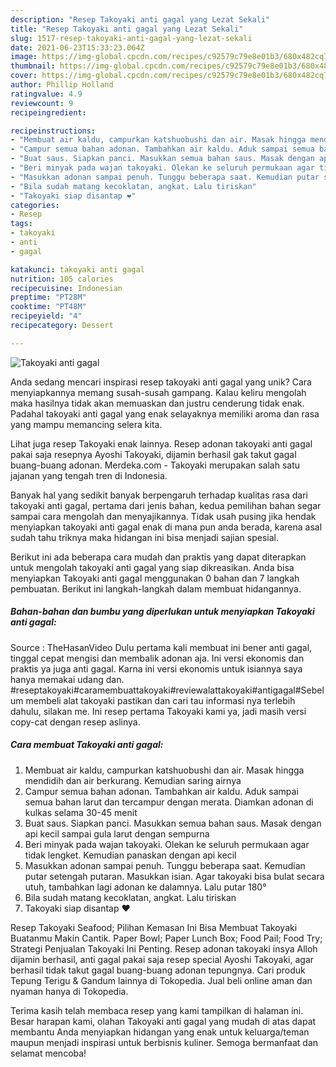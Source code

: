 ```yaml
---
description: "Resep Takoyaki anti gagal yang Lezat Sekali"
title: "Resep Takoyaki anti gagal yang Lezat Sekali"
slug: 1517-resep-takoyaki-anti-gagal-yang-lezat-sekali
date: 2021-06-23T15:33:23.064Z
image: https://img-global.cpcdn.com/recipes/c92579c79e8e01b3/680x482cq70/takoyaki-anti-gagal-foto-resep-utama.jpg
thumbnail: https://img-global.cpcdn.com/recipes/c92579c79e8e01b3/680x482cq70/takoyaki-anti-gagal-foto-resep-utama.jpg
cover: https://img-global.cpcdn.com/recipes/c92579c79e8e01b3/680x482cq70/takoyaki-anti-gagal-foto-resep-utama.jpg
author: Phillip Holland
ratingvalue: 4.9
reviewcount: 9
recipeingredient:

recipeinstructions:
- "Membuat air kaldu, campurkan katshuobushi dan air. Masak hingga mendidih dan air berkurang. Kemudian saring airnya"
- "Campur semua bahan adonan. Tambahkan air kaldu. Aduk sampai semua bahan larut dan tercampur dengan merata. Diamkan adonan di kulkas selama 30-45 menit"
- "Buat saus. Siapkan panci. Masukkan semua bahan saus. Masak dengan api kecil sampai gula larut dengan sempurna"
- "Beri minyak pada wajan takoyaki. Olekan ke seluruh permukaan agar tidak lengket. Kemudian panaskan dengan api kecil"
- "Masukkan adonan sampai penuh. Tunggu beberapa saat. Kemudian putar setengah putaran. Masukkan isian. Agar takoyaki bisa bulat secara utuh, tambahkan lagi adonan ke dalamnya. Lalu putar 180°"
- "Bila sudah matang kecoklatan, angkat. Lalu tiriskan"
- "Takoyaki siap disantap ❤️"
categories:
- Resep
tags:
- takoyaki
- anti
- gagal

katakunci: takoyaki anti gagal 
nutrition: 105 calories
recipecuisine: Indonesian
preptime: "PT28M"
cooktime: "PT48M"
recipeyield: "4"
recipecategory: Dessert

---
```



![Takoyaki anti gagal](https://img-global.cpcdn.com/recipes/c92579c79e8e01b3/680x482cq70/takoyaki-anti-gagal-foto-resep-utama.jpg)

Anda sedang mencari inspirasi resep takoyaki anti gagal yang unik? Cara menyiapkannya memang susah-susah gampang. Kalau keliru mengolah maka hasilnya tidak akan memuaskan dan justru cenderung tidak enak. Padahal takoyaki anti gagal yang enak selayaknya memiliki aroma dan rasa yang mampu memancing selera kita.

Lihat juga resep Takoyaki enak lainnya. Resep adonan takoyaki anti gagal pakai saja resepnya Ayoshi Takoyaki, dijamin berhasil gak takut gagal buang-buang adonan. Merdeka.com - Takoyaki merupakan salah satu jajanan yang tengah tren di Indonesia.

Banyak hal yang sedikit banyak berpengaruh terhadap kualitas rasa dari takoyaki anti gagal, pertama dari jenis bahan, kedua pemilihan bahan segar sampai cara mengolah dan menyajikannya. Tidak usah pusing jika hendak menyiapkan takoyaki anti gagal enak di mana pun anda berada, karena asal sudah tahu triknya maka hidangan ini bisa menjadi sajian spesial.


Berikut ini ada beberapa cara mudah dan praktis yang dapat diterapkan untuk mengolah takoyaki anti gagal yang siap dikreasikan. Anda bisa menyiapkan Takoyaki anti gagal menggunakan 0 bahan dan 7 langkah pembuatan. Berikut ini langkah-langkah dalam membuat hidangannya.

<!--inarticleads1-->

##### Bahan-bahan dan bumbu yang diperlukan untuk menyiapkan Takoyaki anti gagal:



Source : TheHasanVideo Dulu pertama kali membuat ini bener anti gagal, tinggal cepat mengisi dan membalik adonan aja. Ini versi ekonomis dan praktis ya juga anti gagal. Karna ini versi ekonomis untuk isiannya saya hanya memakai udang dan. #reseptakoyaki#caramembuattakoyaki#reviewalattakoyaki#antigagal#Sebelum membeli alat takoyaki pastikan dan cari tau informasi nya terlebih dahulu, silakan me. Ini resep pertama Takoyaki kami ya, jadi masih versi copy-cat dengan resep aslinya. 

<!--inarticleads2-->

##### Cara membuat Takoyaki anti gagal:

1. Membuat air kaldu, campurkan katshuobushi dan air. Masak hingga mendidih dan air berkurang. Kemudian saring airnya
1. Campur semua bahan adonan. Tambahkan air kaldu. Aduk sampai semua bahan larut dan tercampur dengan merata. Diamkan adonan di kulkas selama 30-45 menit
1. Buat saus. Siapkan panci. Masukkan semua bahan saus. Masak dengan api kecil sampai gula larut dengan sempurna
1. Beri minyak pada wajan takoyaki. Olekan ke seluruh permukaan agar tidak lengket. Kemudian panaskan dengan api kecil
1. Masukkan adonan sampai penuh. Tunggu beberapa saat. Kemudian putar setengah putaran. Masukkan isian. Agar takoyaki bisa bulat secara utuh, tambahkan lagi adonan ke dalamnya. Lalu putar 180°
1. Bila sudah matang kecoklatan, angkat. Lalu tiriskan
1. Takoyaki siap disantap ❤️


Resep Takoyaki Seafood; Pilihan Kemasan Ini Bisa Membuat Takoyaki Buatanmu Makin Cantik. Paper Bowl; Paper Lunch Box; Food Pail; Food Try; Strategi Penjualan Takoyaki Ini Penting. Resep adonan takoyaki insya Alloh dijamin berhasil, anti gagal pakai saja resep special Ayoshi Takoyaki, agar berhasil tidak takut gagal buang-buang adonan tepungnya. Cari produk Tepung Terigu &amp; Gandum lainnya di Tokopedia. Jual beli online aman dan nyaman hanya di Tokopedia. 

Terima kasih telah membaca resep yang kami tampilkan di halaman ini. Besar harapan kami, olahan Takoyaki anti gagal yang mudah di atas dapat membantu Anda menyiapkan hidangan yang enak untuk keluarga/teman maupun menjadi inspirasi untuk berbisnis kuliner. Semoga bermanfaat dan selamat mencoba!
